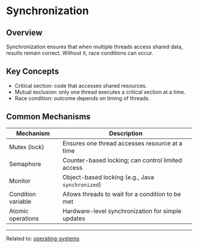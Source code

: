 # Synchronization

## Overview

Synchronization ensures that when multiple threads access shared data, results remain correct.
Without it, race conditions can occur.

## Key Concepts

* Critical section: code that accesses shared resources.
* Mutual exclusion: only one thread executes a critical section at a time.
* Race condition: outcome depends on timing of threads.

## Common Mechanisms

| Mechanism          | Description                                       |
| ------------------ | ------------------------------------------------- |
| Mutex (lock)       | Ensures one thread accesses resource at a time    |
| Semaphore          | Counter-based locking; can control limited access |
| Monitor            | Object-based locking (e.g., Java `synchronized`)  |
| Condition variable | Allows threads to wait for a condition to be met  |
| Atomic operations  | Hardware-level synchronization for simple updates |

<hr>

Related to: [operating-systems](operating-systems)
